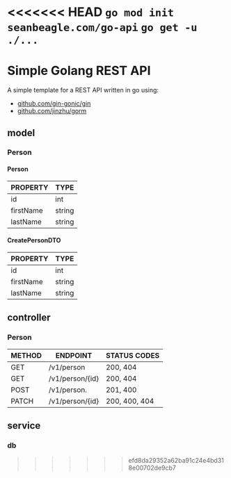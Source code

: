 <<<<<<< HEAD
`go mod init seanbeagle.com/go-api`
`go get -u ./...`
=======
# Simple Golang REST API
A simple template for a REST API written in go using:
- [github.com/gin-gonic/gin](https://github.com/gin-gonic/gin)
- [github.com/jinzhu/gorm](https://github.com/jinzhu/gorm)

## model
### Person
#### Person
| PROPERTY  | TYPE   |
|-----------|--------|
| id        | int    |
| firstName | string |
| lastName  | string |

#### CreatePersonDTO
| PROPERTY  | TYPE   |
|-----------|--------|
| id        | int    |
| firstName | string |
| lastName  | string |



## controller
### Person
| METHOD | ENDPOINT        | STATUS CODES  |
|--------|-----------------|---------------|
| GET    | /v1/person      | 200, 404      |
| GET    | /v1/person/{id} | 200, 404      |
| POST   | /v1/person.     | 201, 400      |
| PATCH  | /v1/person/{id} | 200, 400, 404 |

## service
### db
>>>>>>> efd8da29352a62ba91c24e4bd318e00702de9cb7

